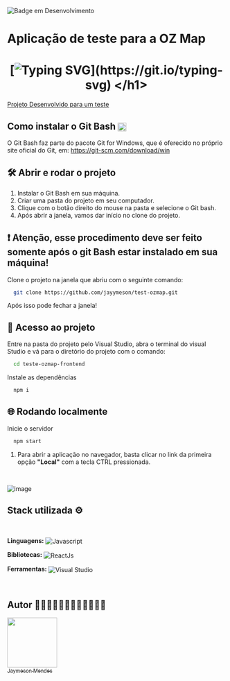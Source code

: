 ![Badge em Desenvolvimento](http://img.shields.io/static/v1?label=STATUS&message=EM%20DESENVOLVIMENTO&color=GREEN&style=for-the-badge)

# Aplicação de teste para a OZ Map

#  <h1 align="center"> [![Typing SVG](https://readme-typing-svg.herokuapp.com/?color=ffffff&size=35&center=true&vCenter=true&width=1000&lines=Seja+bem+vindo(a)+ao+Gerenciador+de+Usuários!)](https://git.io/typing-svg) </h1>

 [Projeto Desenvolvido para um teste](https://blueedtech.gitbook.io/m7-bootcamp/challenges/cloudwalk-gerenciador-de-e-commerce)


 ## Como instalar o Git Bash  <img align="center" width="20px" src="https://cdn.jsdelivr.net/gh/devicons/devicon/icons/git/git-original.svg" />

O Git Bash faz parte do pacote Git for Windows, que é oferecido no próprio site oficial do Git, em: https://git-scm.com/download/win


## 🛠️ Abrir e rodar o projeto

1. Instalar o Git Bash em sua máquina. <br>
2. Criar uma pasta do projeto em seu computador. <br>
3. Clique com o botão direito do mouse na pasta e selecione o Git bash. <br>
4. Após abrir a janela, vamos dar início no clone do projeto.<br>


## ❗ Atenção, esse procedimento deve ser feito somente após o git Bash estar instalado em sua máquina!

Clone o projeto na janela que abriu com o seguinte comando:

```bash
  git clone https://github.com/jayymeson/test-ozmap.git
```
Após isso pode fechar a janela!

## 📁 Acesso ao projeto

Entre na pasta do projeto pelo Visual Studio, abra o terminal do visual Studio e
vá para o diretório do projeto com o comando:

```bash
  cd teste-ozmap-frontend
```

Instale as dependências

```bash
  npm i
```
## 🌐 Rodando localmente

Inicie o servidor

```bash
  npm start

```
1. Para abrir a aplicação no navegador, basta clicar no link da primeira opção <b>"Local"</b> com a tecla CTRL pressionada. 
<br> 

![image](https://github.com/seven-cloudwalk/frontend-seven-cloudwalk/blob/main/src/assets/Images/serverReact.png)


## Stack utilizada ⚙
<br> 

**Linguagens:** 
  <img align="center" alt="Javascript" src="https://img.shields.io/badge/JavaScript-F7DF1E?style=for-the-badge&logo=javascript&logoColor=black">  
  
**Bibliotecas:** 
 <img align="center" alt="ReactJs" src="https://img.shields.io/badge/-ReactJs-informational?style=for-the-badge&logo=react&message==white&logoColor=white"> 
 
**Ferramentas:** 
  <img align="center" src="https://img.shields.io/badge/Visual_Studio_Code-0078D4?style=for-the-badge&logo=visual%20studio%20code&logoColor=white" alt="Visual Studio"> 
    
<br> 

## Autor 👨🏼‍💻👨🏼‍💻👨🏼‍💻👨🏼‍💻

 [<img src="https://avatars.githubusercontent.com/u/100086459?v=4" width=115><br><sub>Jaymeson Mendes</sub>](https://github.com/jayymeson)


